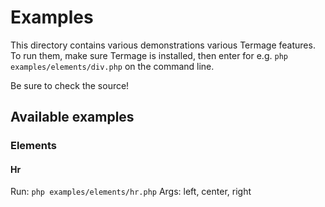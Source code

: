 # Examples

This directory contains various demonstrations various Termage features.  
To run them, make sure Termage is installed, then enter for e.g. `php examples/elements/div.php` on the command line.  

Be sure to check the source!

## Available examples 

### Elements

#### Hr

Run: `php examples/elements/hr.php`
Args: left, center, right 